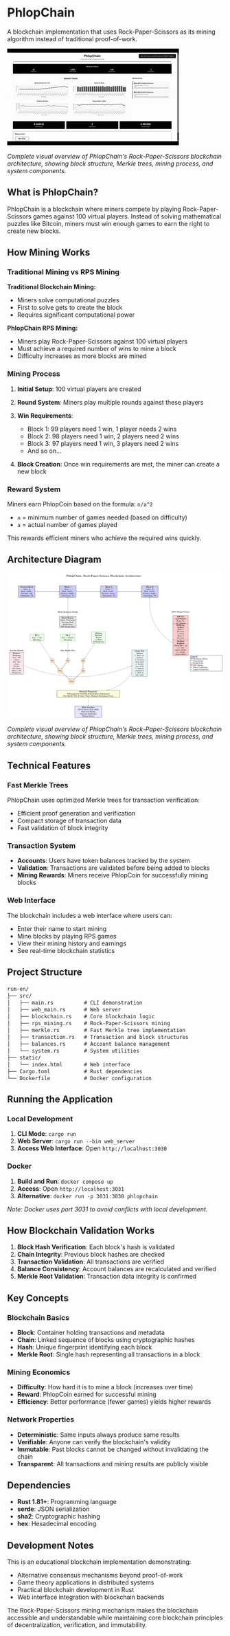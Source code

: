 # PhlopChain

A blockchain implementation that uses Rock-Paper-Scissors as its mining algorithm instead of traditional proof-of-work.



![GUI](UI.gif)

*Complete visual overview of PhlopChain's Rock-Paper-Scissors blockchain architecture, showing block structure, Merkle trees, mining process, and system components.*


## What is PhlopChain?

PhlopChain is a blockchain where miners compete by playing Rock-Paper-Scissors games against 100 virtual players. Instead of solving mathematical puzzles like Bitcoin, miners must win enough games to earn the right to create new blocks.

## How Mining Works

### Traditional Mining vs RPS Mining

**Traditional Blockchain Mining:**
- Miners solve computational puzzles
- First to solve gets to create the block
- Requires significant computational power

**PhlopChain RPS Mining:**
- Miners play Rock-Paper-Scissors against 100 virtual players
- Must achieve a required number of wins to mine a block
- Difficulty increases as more blocks are mined

### Mining Process

1. **Initial Setup**: 100 virtual players are created
2. **Round System**: Miners play multiple rounds against these players
3. **Win Requirements**: 
   - Block 1: 99 players need 1 win, 1 player needs 2 wins
   - Block 2: 98 players need 1 win, 2 players need 2 wins
   - Block 3: 97 players need 1 win, 3 players need 2 wins
   - And so on...

4. **Block Creation**: Once win requirements are met, the miner can create a new block

### Reward System

Miners earn PhlopCoin based on the formula: `n/a^2`

- `n` = minimum number of games needed (based on difficulty)
- `a` = actual number of games played

This rewards efficient miners who achieve the required wins quickly.


## Architecture Diagram

![PhlopChain Architecture](blockchain_architecture.png)

*Complete visual overview of PhlopChain's Rock-Paper-Scissors blockchain architecture, showing block structure, Merkle trees, mining process, and system components.*


## Technical Features

### Fast Merkle Trees

PhlopChain uses optimized Merkle trees for transaction verification:
- Efficient proof generation and verification
- Compact storage of transaction data
- Fast validation of block integrity

### Transaction System

- **Accounts**: Users have token balances tracked by the system
- **Validation**: Transactions are validated before being added to blocks
- **Mining Rewards**: Miners receive PhlopCoin for successfully mining blocks

### Web Interface

The blockchain includes a web interface where users can:
- Enter their name to start mining
- Mine blocks by playing RPS games
- View their mining history and earnings
- See real-time blockchain statistics

## Project Structure

```
rsm-en/
├── src/
│   ├── main.rs          # CLI demonstration
│   ├── web_main.rs      # Web server
│   ├── blockchain.rs    # Core blockchain logic
│   ├── rps_mining.rs    # Rock-Paper-Scissors mining
│   ├── merkle.rs        # Fast Merkle tree implementation
│   ├── transaction.rs   # Transaction and block structures
│   ├── balances.rs      # Account balance management
│   └── system.rs        # System utilities
├── static/
│   └── index.html       # Web interface
├── Cargo.toml           # Rust dependencies
└── Dockerfile           # Docker configuration
```

## Running the Application

### Local Development

1. **CLI Mode**: `cargo run`
2. **Web Server**: `cargo run --bin web_server`
3. **Access Web Interface**: Open `http://localhost:3030`

### Docker

1. **Build and Run**: `docker compose up`
2. **Access**: Open `http://localhost:3031`
3. **Alternative**: `docker run -p 3031:3030 phlopchain`

*Note: Docker uses port 3031 to avoid conflicts with local development.*

## How Blockchain Validation Works

1. **Block Hash Verification**: Each block's hash is validated
2. **Chain Integrity**: Previous block hashes are checked
3. **Transaction Validation**: All transactions are verified
4. **Balance Consistency**: Account balances are recalculated and verified
5. **Merkle Root Validation**: Transaction data integrity is confirmed

## Key Concepts

### Blockchain Basics

- **Block**: Container holding transactions and metadata
- **Chain**: Linked sequence of blocks using cryptographic hashes
- **Hash**: Unique fingerprint identifying each block
- **Merkle Root**: Single hash representing all transactions in a block

### Mining Economics

- **Difficulty**: How hard it is to mine a block (increases over time)
- **Reward**: PhlopCoin earned for successful mining
- **Efficiency**: Better performance (fewer games) yields higher rewards

### Network Properties

- **Deterministic**: Same inputs always produce same results
- **Verifiable**: Anyone can verify the blockchain's validity
- **Immutable**: Past blocks cannot be changed without invalidating the chain
- **Transparent**: All transactions and mining results are publicly visible

## Dependencies

- **Rust 1.81+**: Programming language
- **serde**: JSON serialization
- **sha2**: Cryptographic hashing
- **hex**: Hexadecimal encoding

## Development Notes

This is an educational blockchain implementation demonstrating:
- Alternative consensus mechanisms beyond proof-of-work
- Game theory applications in distributed systems
- Practical blockchain development in Rust
- Web interface integration with blockchain backends

The Rock-Paper-Scissors mining mechanism makes the blockchain accessible and understandable while maintaining core blockchain principles of decentralization, verification, and immutability.
